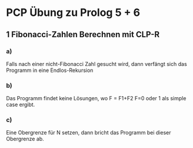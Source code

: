 # PCP Übung zu Prolog 5 + 6

## 1 Fibonacci-Zahlen Berechnen mit CLP-R

### a)
Falls nach einer nicht-Fibonacci Zahl gesucht wird, dann verfängt sich das Programm in eine Endlos-Rekursion
### b)
Das Programm findet keine Lösungen, wo F = F1+F2 F=0 oder 1 als simple case ergibt.
### c)
Eine Obergrenze für N setzen, dann bricht das Programm bei dieser Obergrenze ab.

